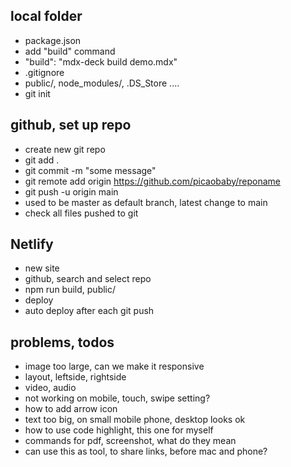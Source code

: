 ## local folder

- package.json
- add "build" command
- "build": "mdx-deck build demo.mdx"
- .gitignore
- public/, node_modules/, .DS_Store ....
- git init




## github, set up repo

- create new git repo
- git add .
- git commit -m "some message"
- git remote add origin https://github.com/picaobaby/reponame
- git push -u origin main
- used to be master as default branch, latest change to main
- check all files pushed to git




## Netlify

- new site
- github, search and select repo
- npm run build, public/
- deploy
- auto deploy after each git push




## problems, todos

- image too large, can we make it responsive
- layout, leftside, rightside
- video, audio
- not working on mobile, touch, swipe setting?
- how to add arrow icon
- text too big, on small mobile phone, desktop looks ok
- how to use code highlight, this one for myself
- commands for pdf, screenshot, what do they mean
- can use this as tool, to share links, before mac and phone?
